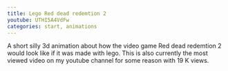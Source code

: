 ```yaml
---
title: Lego Red dead redemtion 2
youtube: UTHI5A4VdFw
categories: start, animations
---
```


A short silly 3d animation about how the video game Red dead redemtion 2 would look like if it was made with lego. This is also currently the most viewed video on my youtube channel for some reason with 19 K views. 
